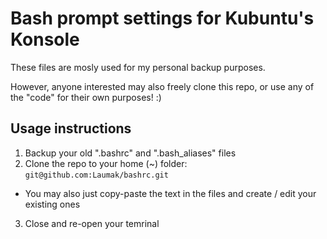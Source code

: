 # Bash prompt settings for Kubuntu's Konsole

These files are mosly used for my personal backup purposes.

However, anyone interested may also freely clone this repo, or use any of the "code" for their own purposes! :)


## Usage instructions
1. Backup your old ".bashrc" and ".bash_aliases" files
2. Clone the repo to your home (~) folder: `git@github.com:Laumak/bashrc.git`
  * You may also just copy-paste the text in the files and create / edit your existing ones
3. Close and re-open your temrinal
